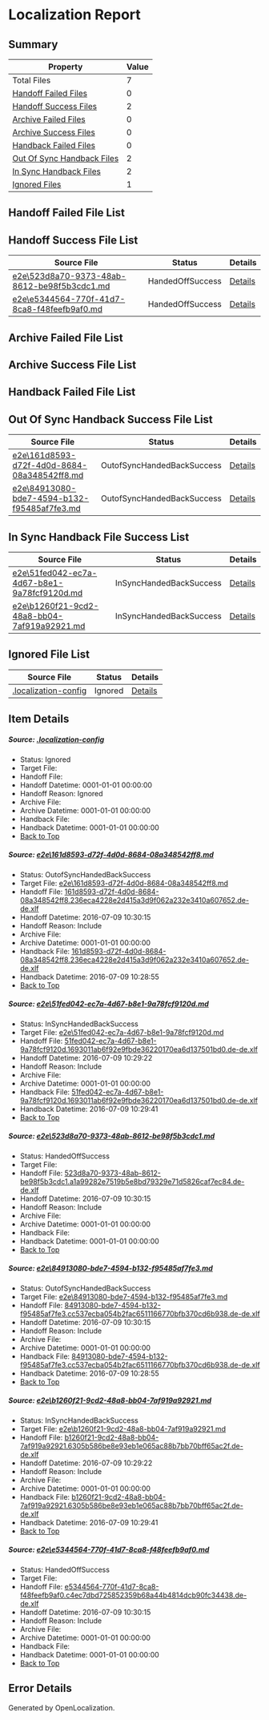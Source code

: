 # <a name='report-top'></a> Localization Report

## Summary
 Property | Value 
 -------- | ----- 
 Total Files | 7
[ Handoff Failed Files ](#handoff-failed-list)| 0
[ Handoff Success Files ](#handoff-success-list)| 2
[ Archive Failed Files ](#archive-failed-list)| 0
[ Archive Success Files ](#archive-success-list)| 0
[ Handback Failed Files ](#handback-failed-list)| 0
[ Out Of Sync Handback Files ](#outofsync-handback-success-list)| 2
[ In Sync Handback Files ](#insync-handback-success-list)| 2
[ Ignored Files ](#ignored-list)| 1

## <a name='handoff-failed-list'></a> Handoff Failed File List

## <a name='handoff-success-list'></a> Handoff Success File List
 Source File | Status | Details 
 ----------- | ------ | ------- 
 [e2e\523d8a70-9373-48ab-8612-be98f5b3cdc1.md](https://github.com/OpenLocalizationTestOrg/oltest/blob/55aa6ccf6186eb1eb79e898b8122adad2d57f8ae/e2e/523d8a70-9373-48ab-8612-be98f5b3cdc1.md) | HandedOffSuccess | [Details](#1c9284bf378bd570149fb25db28334c45e7ec14b3)
 [e2e\e5344564-770f-41d7-8ca8-f48feefb9af0.md](https://github.com/OpenLocalizationTestOrg/oltest/blob/55aa6ccf6186eb1eb79e898b8122adad2d57f8ae/e2e/e5344564-770f-41d7-8ca8-f48feefb9af0.md) | HandedOffSuccess | [Details](#4bb8ed59690c642c80310f99f596ab3d32a176b46)

## <a name='archive-failed-list'></a> Archive Failed File List

## <a name='archive-success-list'></a> Archive Success File List

## <a name='handback-failed-list'></a> Handback Failed File List

## <a name='outofsync-handback-success-list'></a> Out Of Sync Handback Success File List
 Source File | Status | Details 
 ----------- | ------ | ------- 
 [e2e\161d8593-d72f-4d0d-8684-08a348542ff8.md](https://github.com/OpenLocalizationTestOrg/oltest/blob/926c02d3d37359145f793277b493f352aba0e317/e2e/161d8593-d72f-4d0d-8684-08a348542ff8.md) | OutofSyncHandedBackSuccess | [Details](#928f464c3dc45af6a0bda4ec29803238db646c361)
 [e2e\84913080-bde7-4594-b132-f95485af7fe3.md](https://github.com/OpenLocalizationTestOrg/oltest/blob/926c02d3d37359145f793277b493f352aba0e317/e2e/84913080-bde7-4594-b132-f95485af7fe3.md) | OutofSyncHandedBackSuccess | [Details](#a6eafc6ed0e6235c667c8ba45b92ac6ad9b1f04a4)

## <a name='insync-handback-success-list'></a> In Sync Handback File Success List
 Source File | Status | Details 
 ----------- | ------ | ------- 
 [e2e\51fed042-ec7a-4d67-b8e1-9a78fcf9120d.md](https://github.com/OpenLocalizationTestOrg/oltest/blob/7d1b915be9b3fcdc5109003764c664d0e0338650/e2e/51fed042-ec7a-4d67-b8e1-9a78fcf9120d.md) | InSyncHandedBackSuccess | [Details](#1c30315e7799d88b3a2c3def1e3cd449b1b370dd2)
 [e2e\b1260f21-9cd2-48a8-bb04-7af919a92921.md](https://github.com/OpenLocalizationTestOrg/oltest/blob/7d1b915be9b3fcdc5109003764c664d0e0338650/e2e/b1260f21-9cd2-48a8-bb04-7af919a92921.md) | InSyncHandedBackSuccess | [Details](#16191ae6cb7cba4135277dcf88fc5b81925725905)

## <a name='ignored-list'></a> Ignored File List
 Source File | Status | Details 
 ----------- | ------ | ------- 
 [.localization-config](https://github.com/OpenLocalizationTestOrg/oltest/blob/55aa6ccf6186eb1eb79e898b8122adad2d57f8ae/.localization-config) | Ignored | [Details](#3d4f252ac210baf56311d7e97dcc2db10974dbd20)

## Item Details
##### <a name='3d4f252ac210baf56311d7e97dcc2db10974dbd20'></a> Source: [.localization-config](https://github.com/OpenLocalizationTestOrg/oltest/blob/55aa6ccf6186eb1eb79e898b8122adad2d57f8ae/.localization-config)
* Status: Ignored
* Target File: 
* Handoff File: 
* Handoff Datetime: 0001-01-01 00:00:00
* Handoff Reason: Ignored
* Archive File: 
* Archive Datetime: 0001-01-01 00:00:00
* Handback File: 
* Handback Datetime: 0001-01-01 00:00:00
* [Back to Top](#report-top)

##### <a name='928f464c3dc45af6a0bda4ec29803238db646c361'></a> Source: [e2e\161d8593-d72f-4d0d-8684-08a348542ff8.md](https://github.com/OpenLocalizationTestOrg/oltest/blob/926c02d3d37359145f793277b493f352aba0e317/e2e/161d8593-d72f-4d0d-8684-08a348542ff8.md)
* Status: OutofSyncHandedBackSuccess
* Target File: [e2e\161d8593-d72f-4d0d-8684-08a348542ff8.md](https://github.com/OpenLocalizationTestOrg/oltest-dede-fly/blob/f4bd20ad97b49a3cca985616755de838b31dfde1/e2e/161d8593-d72f-4d0d-8684-08a348542ff8.md)
* Handoff File: [161d8593-d72f-4d0d-8684-08a348542ff8.236eca4228e2d415a3d9f062a232e3410a607652.de-de.xlf](https://github.com/OpenLocalizationTestOrg/olhandoff-e2e/blob/b1c5b4f636cb59dbc8da142f897b9178f76c1397/ol-handoff/OpenLocalizationTestOrg/oltest-dede-fly/ci/low/161d8593-d72f-4d0d-8684-08a348542ff8.236eca4228e2d415a3d9f062a232e3410a607652.de-de.xlf)
* Handoff Datetime: 2016-07-09 10:30:15
* Handoff Reason: Include
* Archive File: 
* Archive Datetime: 0001-01-01 00:00:00
* Handback File: [161d8593-d72f-4d0d-8684-08a348542ff8.236eca4228e2d415a3d9f062a232e3410a607652.de-de.xlf](https://github.com/OpenLocalizationTestOrg/olhandback-e2e/blob/ecbaee014df6eefea12355f423bad1dab7b2bafd/ol-handback/OpenLocalizationTestOrg/oltest-dede-fly/ci/high/161d8593-d72f-4d0d-8684-08a348542ff8.236eca4228e2d415a3d9f062a232e3410a607652.de-de.xlf)
* Handback Datetime: 2016-07-09 10:28:55
* [Back to Top](#report-top)

##### <a name='1c30315e7799d88b3a2c3def1e3cd449b1b370dd2'></a> Source: [e2e\51fed042-ec7a-4d67-b8e1-9a78fcf9120d.md](https://github.com/OpenLocalizationTestOrg/oltest/blob/7d1b915be9b3fcdc5109003764c664d0e0338650/e2e/51fed042-ec7a-4d67-b8e1-9a78fcf9120d.md)
* Status: InSyncHandedBackSuccess
* Target File: [e2e\51fed042-ec7a-4d67-b8e1-9a78fcf9120d.md](https://github.com/OpenLocalizationTestOrg/oltest-dede-fly/blob/58d9bb00f1305e916bad0d651407d5fe0360b555/e2e/51fed042-ec7a-4d67-b8e1-9a78fcf9120d.md)
* Handoff File: [51fed042-ec7a-4d67-b8e1-9a78fcf9120d.1693011ab6f92e9fbde36220170ea6d137501bd0.de-de.xlf](https://github.com/OpenLocalizationTestOrg/olhandoff-e2e/blob/762f2c283396955876dc1612073ac597abcd0172/ol-handoff/OpenLocalizationTestOrg/oltest-dede-fly/ci/ht/51fed042-ec7a-4d67-b8e1-9a78fcf9120d.1693011ab6f92e9fbde36220170ea6d137501bd0.de-de.xlf)
* Handoff Datetime: 2016-07-09 10:29:22
* Handoff Reason: Include
* Archive File: 
* Archive Datetime: 0001-01-01 00:00:00
* Handback File: [51fed042-ec7a-4d67-b8e1-9a78fcf9120d.1693011ab6f92e9fbde36220170ea6d137501bd0.de-de.xlf](https://github.com/OpenLocalizationTestOrg/olhandback-e2e/blob/0046bfcbd36023b6e2c72956f8e25961603bc401/ol-handback/OpenLocalizationTestOrg/oltest-dede-fly/ci/ht/51fed042-ec7a-4d67-b8e1-9a78fcf9120d.1693011ab6f92e9fbde36220170ea6d137501bd0.de-de.xlf)
* Handback Datetime: 2016-07-09 10:29:41
* [Back to Top](#report-top)

##### <a name='1c9284bf378bd570149fb25db28334c45e7ec14b3'></a> Source: [e2e\523d8a70-9373-48ab-8612-be98f5b3cdc1.md](https://github.com/OpenLocalizationTestOrg/oltest/blob/55aa6ccf6186eb1eb79e898b8122adad2d57f8ae/e2e/523d8a70-9373-48ab-8612-be98f5b3cdc1.md)
* Status: HandedOffSuccess
* Target File: 
* Handoff File: [523d8a70-9373-48ab-8612-be98f5b3cdc1.a1a99282e7519b5e8bd79329e71d5826caf7ec84.de-de.xlf](https://github.com/OpenLocalizationTestOrg/olhandoff-e2e/blob/b1c5b4f636cb59dbc8da142f897b9178f76c1397/ol-handoff/OpenLocalizationTestOrg/oltest-dede-fly/ci/low/523d8a70-9373-48ab-8612-be98f5b3cdc1.a1a99282e7519b5e8bd79329e71d5826caf7ec84.de-de.xlf)
* Handoff Datetime: 2016-07-09 10:30:15
* Handoff Reason: Include
* Archive File: 
* Archive Datetime: 0001-01-01 00:00:00
* Handback File: 
* Handback Datetime: 0001-01-01 00:00:00
* [Back to Top](#report-top)

##### <a name='a6eafc6ed0e6235c667c8ba45b92ac6ad9b1f04a4'></a> Source: [e2e\84913080-bde7-4594-b132-f95485af7fe3.md](https://github.com/OpenLocalizationTestOrg/oltest/blob/926c02d3d37359145f793277b493f352aba0e317/e2e/84913080-bde7-4594-b132-f95485af7fe3.md)
* Status: OutofSyncHandedBackSuccess
* Target File: [e2e\84913080-bde7-4594-b132-f95485af7fe3.md](https://github.com/OpenLocalizationTestOrg/oltest-dede-fly/blob/f4bd20ad97b49a3cca985616755de838b31dfde1/e2e/84913080-bde7-4594-b132-f95485af7fe3.md)
* Handoff File: [84913080-bde7-4594-b132-f95485af7fe3.cc537ecba054b2fac6511166770bfb370cd6b938.de-de.xlf](https://github.com/OpenLocalizationTestOrg/olhandoff-e2e/blob/b1c5b4f636cb59dbc8da142f897b9178f76c1397/ol-handoff/OpenLocalizationTestOrg/oltest-dede-fly/ci/low/84913080-bde7-4594-b132-f95485af7fe3.cc537ecba054b2fac6511166770bfb370cd6b938.de-de.xlf)
* Handoff Datetime: 2016-07-09 10:30:15
* Handoff Reason: Include
* Archive File: 
* Archive Datetime: 0001-01-01 00:00:00
* Handback File: [84913080-bde7-4594-b132-f95485af7fe3.cc537ecba054b2fac6511166770bfb370cd6b938.de-de.xlf](https://github.com/OpenLocalizationTestOrg/olhandback-e2e/blob/ecbaee014df6eefea12355f423bad1dab7b2bafd/ol-handback/OpenLocalizationTestOrg/oltest-dede-fly/ci/high/84913080-bde7-4594-b132-f95485af7fe3.cc537ecba054b2fac6511166770bfb370cd6b938.de-de.xlf)
* Handback Datetime: 2016-07-09 10:28:55
* [Back to Top](#report-top)

##### <a name='16191ae6cb7cba4135277dcf88fc5b81925725905'></a> Source: [e2e\b1260f21-9cd2-48a8-bb04-7af919a92921.md](https://github.com/OpenLocalizationTestOrg/oltest/blob/7d1b915be9b3fcdc5109003764c664d0e0338650/e2e/b1260f21-9cd2-48a8-bb04-7af919a92921.md)
* Status: InSyncHandedBackSuccess
* Target File: [e2e\b1260f21-9cd2-48a8-bb04-7af919a92921.md](https://github.com/OpenLocalizationTestOrg/oltest-dede-fly/blob/58d9bb00f1305e916bad0d651407d5fe0360b555/e2e/b1260f21-9cd2-48a8-bb04-7af919a92921.md)
* Handoff File: [b1260f21-9cd2-48a8-bb04-7af919a92921.6305b586be8e93eb1e065ac88b7bb70bff65ac2f.de-de.xlf](https://github.com/OpenLocalizationTestOrg/olhandoff-e2e/blob/762f2c283396955876dc1612073ac597abcd0172/ol-handoff/OpenLocalizationTestOrg/oltest-dede-fly/ci/ht/b1260f21-9cd2-48a8-bb04-7af919a92921.6305b586be8e93eb1e065ac88b7bb70bff65ac2f.de-de.xlf)
* Handoff Datetime: 2016-07-09 10:29:22
* Handoff Reason: Include
* Archive File: 
* Archive Datetime: 0001-01-01 00:00:00
* Handback File: [b1260f21-9cd2-48a8-bb04-7af919a92921.6305b586be8e93eb1e065ac88b7bb70bff65ac2f.de-de.xlf](https://github.com/OpenLocalizationTestOrg/olhandback-e2e/blob/0046bfcbd36023b6e2c72956f8e25961603bc401/ol-handback/OpenLocalizationTestOrg/oltest-dede-fly/ci/ht/b1260f21-9cd2-48a8-bb04-7af919a92921.6305b586be8e93eb1e065ac88b7bb70bff65ac2f.de-de.xlf)
* Handback Datetime: 2016-07-09 10:29:41
* [Back to Top](#report-top)

##### <a name='4bb8ed59690c642c80310f99f596ab3d32a176b46'></a> Source: [e2e\e5344564-770f-41d7-8ca8-f48feefb9af0.md](https://github.com/OpenLocalizationTestOrg/oltest/blob/55aa6ccf6186eb1eb79e898b8122adad2d57f8ae/e2e/e5344564-770f-41d7-8ca8-f48feefb9af0.md)
* Status: HandedOffSuccess
* Target File: 
* Handoff File: [e5344564-770f-41d7-8ca8-f48feefb9af0.c4ec7dbd725852359b68a44b4814dcb90fc34438.de-de.xlf](https://github.com/OpenLocalizationTestOrg/olhandoff-e2e/blob/b1c5b4f636cb59dbc8da142f897b9178f76c1397/ol-handoff/OpenLocalizationTestOrg/oltest-dede-fly/ci/low/e5344564-770f-41d7-8ca8-f48feefb9af0.c4ec7dbd725852359b68a44b4814dcb90fc34438.de-de.xlf)
* Handoff Datetime: 2016-07-09 10:30:15
* Handoff Reason: Include
* Archive File: 
* Archive Datetime: 0001-01-01 00:00:00
* Handback File: 
* Handback Datetime: 0001-01-01 00:00:00
* [Back to Top](#report-top)


## Error Details

Generated by OpenLocalization.
